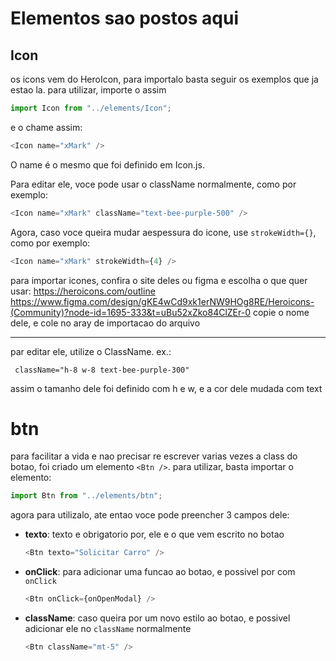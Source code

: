 # Elementos sao postos aqui

## Icon

os icons vem do HeroIcon, para importalo basta seguir os exemplos que ja estao
la.
para utilizar, importe o assim

```js
import Icon from "../elements/Icon";
```

e o chame assim:

```js
<Icon name="xMark" />
```

O name é o mesmo que foi definido em Icon.js.

Para editar ele, voce pode usar o className normalmente, como por exemplo:

```js
<Icon name="xMark" className="text-bee-purple-500" />
```

Agora, caso voce queira mudar aespessura do icone, use `strokeWidth={}`, como
por exemplo:

```js
<Icon name="xMark" strokeWidth={4} />
```

para importar icones, confira o site deles ou figma e escolha o que quer usar:
https://heroicons.com/outline
https://www.figma.com/design/gKE4wCd9xk1erNW9HOg8RE/Heroicons-(Community)?node-id=1695-333&t=uBu52xZko84ClZEr-0
copie o nome dele, e cole no aray de importacao do arquivo

---

par editar ele, utilize o ClassName.
ex.:

` className="h-8 w-8 text-bee-purple-300"`

assim o tamanho dele foi definido com h e w, e a cor dele mudada com text

# btn

para facilitar a vida e nao precisar re escrever varias vezes a class do botao,
foi criado um elemento `<Btn />`.
para utilizar, basta importar o elemento:

```js
import Btn from "../elements/btn";
```

agora para utilizalo, ate entao voce pode preencher 3 campos dele:

- **texto**: texto e obrigatorio por, ele e o que vem escrito no botao

   ```js
   <Btn texto="Solicitar Carro" />
   ```

- **onClick**: para adicionar uma funcao ao botao, e possivel por com `onClick`

   ```js
   <Btn onClick={onOpenModal} />
   ```

- **className**: caso queira por um novo estilo ao botao, e possivel adicionar ele no `className` normalmente
   ```js
   <Btn className="mt-5" />
   ```
